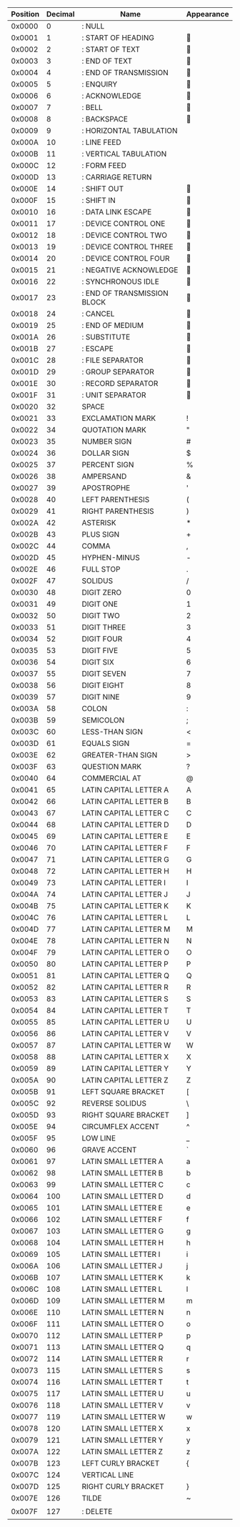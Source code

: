 | Position | Decimal | Name | Appearance |
|-|-|-|-|
| 0x0000 | 0 | <control>: NULL |   |
| 0x0001 | 1 | <control>: START OF HEADING |  |
| 0x0002 | 2 | <control>: START OF TEXT |  |
| 0x0003 | 3 | <control>: END OF TEXT |  |
| 0x0004 | 4 | <control>: END OF TRANSMISSION |  |
| 0x0005 | 5 | <control>: ENQUIRY |  |
| 0x0006 | 6 | <control>: ACKNOWLEDGE |  |
| 0x0007 | 7 | <control>: BELL |  |
| 0x0008 | 8 | <control>: BACKSPACE |  |
| 0x0009 | 9 | <control>: HORIZONTAL TABULATION |   |
| 0x000A | 10 | <control>: LINE FEED |   |
| 0x000B | 11 | <control>: VERTICAL TABULATION |  |
| 0x000C | 12 | <control>: FORM FEED |  |
| 0x000D | 13 | <control>: CARRIAGE RETURN |   |
| 0x000E | 14 | <control>: SHIFT OUT |  |
| 0x000F | 15 | <control>: SHIFT IN |  |
| 0x0010 | 16 | <control>: DATA LINK ESCAPE |  |
| 0x0011 | 17 | <control>: DEVICE CONTROL ONE |  |
| 0x0012 | 18 | <control>: DEVICE CONTROL TWO |  |
| 0x0013 | 19 | <control>: DEVICE CONTROL THREE |  |
| 0x0014 | 20 | <control>: DEVICE CONTROL FOUR |  |
| 0x0015 | 21 | <control>: NEGATIVE ACKNOWLEDGE |  |
| 0x0016 | 22 | <control>: SYNCHRONOUS IDLE |  |
| 0x0017 | 23 | <control>: END OF TRANSMISSION BLOCK |  |
| 0x0018 | 24 | <control>: CANCEL |  |
| 0x0019 | 25 | <control>: END OF MEDIUM |  |
| 0x001A | 26 | <control>: SUBSTITUTE |  |
| 0x001B | 27 | <control>: ESCAPE |  |
| 0x001C | 28 | <control>: FILE SEPARATOR |  |
| 0x001D | 29 | <control>: GROUP SEPARATOR |  |
| 0x001E | 30 | <control>: RECORD SEPARATOR |  |
| 0x001F | 31 | <control>: UNIT SEPARATOR |  |
| 0x0020 | 32 | SPACE |   |
| 0x0021 | 33 | EXCLAMATION MARK | ! |
| 0x0022 | 34 | QUOTATION MARK | " |
| 0x0023 | 35 | NUMBER SIGN | # |
| 0x0024 | 36 | DOLLAR SIGN | $ |
| 0x0025 | 37 | PERCENT SIGN | % |
| 0x0026 | 38 | AMPERSAND | & |
| 0x0027 | 39 | APOSTROPHE | ' |
| 0x0028 | 40 | LEFT PARENTHESIS | ( |
| 0x0029 | 41 | RIGHT PARENTHESIS | ) |
| 0x002A | 42 | ASTERISK | * |
| 0x002B | 43 | PLUS SIGN | + |
| 0x002C | 44 | COMMA | , |
| 0x002D | 45 | HYPHEN-MINUS | - |
| 0x002E | 46 | FULL STOP | . |
| 0x002F | 47 | SOLIDUS | / |
| 0x0030 | 48 | DIGIT ZERO | 0 |
| 0x0031 | 49 | DIGIT ONE | 1 |
| 0x0032 | 50 | DIGIT TWO | 2 |
| 0x0033 | 51 | DIGIT THREE | 3 |
| 0x0034 | 52 | DIGIT FOUR | 4 |
| 0x0035 | 53 | DIGIT FIVE | 5 |
| 0x0036 | 54 | DIGIT SIX | 6 |
| 0x0037 | 55 | DIGIT SEVEN | 7 |
| 0x0038 | 56 | DIGIT EIGHT | 8 |
| 0x0039 | 57 | DIGIT NINE | 9 |
| 0x003A | 58 | COLON | : |
| 0x003B | 59 | SEMICOLON | ; |
| 0x003C | 60 | LESS-THAN SIGN | < |
| 0x003D | 61 | EQUALS SIGN | = |
| 0x003E | 62 | GREATER-THAN SIGN | > |
| 0x003F | 63 | QUESTION MARK | ? |
| 0x0040 | 64 | COMMERCIAL AT | @ |
| 0x0041 | 65 | LATIN CAPITAL LETTER A | A |
| 0x0042 | 66 | LATIN CAPITAL LETTER B | B |
| 0x0043 | 67 | LATIN CAPITAL LETTER C | C |
| 0x0044 | 68 | LATIN CAPITAL LETTER D | D |
| 0x0045 | 69 | LATIN CAPITAL LETTER E | E |
| 0x0046 | 70 | LATIN CAPITAL LETTER F | F |
| 0x0047 | 71 | LATIN CAPITAL LETTER G | G |
| 0x0048 | 72 | LATIN CAPITAL LETTER H | H |
| 0x0049 | 73 | LATIN CAPITAL LETTER I | I |
| 0x004A | 74 | LATIN CAPITAL LETTER J | J |
| 0x004B | 75 | LATIN CAPITAL LETTER K | K |
| 0x004C | 76 | LATIN CAPITAL LETTER L | L |
| 0x004D | 77 | LATIN CAPITAL LETTER M | M |
| 0x004E | 78 | LATIN CAPITAL LETTER N | N |
| 0x004F | 79 | LATIN CAPITAL LETTER O | O |
| 0x0050 | 80 | LATIN CAPITAL LETTER P | P |
| 0x0051 | 81 | LATIN CAPITAL LETTER Q | Q |
| 0x0052 | 82 | LATIN CAPITAL LETTER R | R |
| 0x0053 | 83 | LATIN CAPITAL LETTER S | S |
| 0x0054 | 84 | LATIN CAPITAL LETTER T | T |
| 0x0055 | 85 | LATIN CAPITAL LETTER U | U |
| 0x0056 | 86 | LATIN CAPITAL LETTER V | V |
| 0x0057 | 87 | LATIN CAPITAL LETTER W | W |
| 0x0058 | 88 | LATIN CAPITAL LETTER X | X |
| 0x0059 | 89 | LATIN CAPITAL LETTER Y | Y |
| 0x005A | 90 | LATIN CAPITAL LETTER Z | Z |
| 0x005B | 91 | LEFT SQUARE BRACKET | [ |
| 0x005C | 92 | REVERSE SOLIDUS | \ |
| 0x005D | 93 | RIGHT SQUARE BRACKET | ] |
| 0x005E | 94 | CIRCUMFLEX ACCENT | ^ |
| 0x005F | 95 | LOW LINE | _ |
| 0x0060 | 96 | GRAVE ACCENT | ` |
| 0x0061 | 97 | LATIN SMALL LETTER A | a |
| 0x0062 | 98 | LATIN SMALL LETTER B | b |
| 0x0063 | 99 | LATIN SMALL LETTER C | c |
| 0x0064 | 100 | LATIN SMALL LETTER D | d |
| 0x0065 | 101 | LATIN SMALL LETTER E | e |
| 0x0066 | 102 | LATIN SMALL LETTER F | f |
| 0x0067 | 103 | LATIN SMALL LETTER G | g |
| 0x0068 | 104 | LATIN SMALL LETTER H | h |
| 0x0069 | 105 | LATIN SMALL LETTER I | i |
| 0x006A | 106 | LATIN SMALL LETTER J | j |
| 0x006B | 107 | LATIN SMALL LETTER K | k |
| 0x006C | 108 | LATIN SMALL LETTER L | l |
| 0x006D | 109 | LATIN SMALL LETTER M | m |
| 0x006E | 110 | LATIN SMALL LETTER N | n |
| 0x006F | 111 | LATIN SMALL LETTER O | o |
| 0x0070 | 112 | LATIN SMALL LETTER P | p |
| 0x0071 | 113 | LATIN SMALL LETTER Q | q |
| 0x0072 | 114 | LATIN SMALL LETTER R | r |
| 0x0073 | 115 | LATIN SMALL LETTER S | s |
| 0x0074 | 116 | LATIN SMALL LETTER T | t |
| 0x0075 | 117 | LATIN SMALL LETTER U | u |
| 0x0076 | 118 | LATIN SMALL LETTER V | v |
| 0x0077 | 119 | LATIN SMALL LETTER W | w |
| 0x0078 | 120 | LATIN SMALL LETTER X | x |
| 0x0079 | 121 | LATIN SMALL LETTER Y | y |
| 0x007A | 122 | LATIN SMALL LETTER Z | z |
| 0x007B | 123 | LEFT CURLY BRACKET | { |
| 0x007C | 124 | VERTICAL LINE | | |
| 0x007D | 125 | RIGHT CURLY BRACKET | } |
| 0x007E | 126 | TILDE | ~ |
| 0x007F | 127 | <control>: DELETE |  |